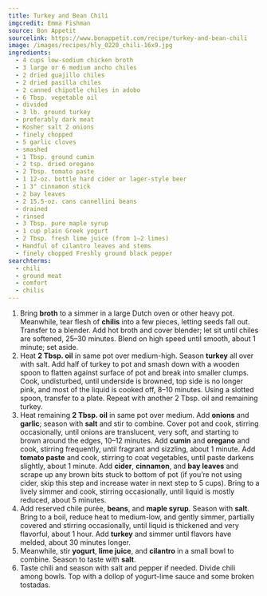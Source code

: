 ```yaml
---
title: Turkey and Bean Chili
imgcredit: Emma Fishman
source: Bon Appetit
sourcelink: https://www.bonappetit.com/recipe/turkey-and-bean-chili
image: /images/recipes/hly_0220_chili-16x9.jpg
ingredients:
  - 4 cups low-sodium chicken broth
  - 3 large or 6 medium ancho chiles
  - 2 dried guajillo chiles
  - 2 dried pasilla chiles
  - 2 canned chipotle chiles in adobo
  - 6 Tbsp. vegetable oil
  - divided
  - 3 lb. ground turkey
  - preferably dark meat
  - Kosher salt 2 onions
  - finely chopped
  - 5 garlic cloves
  - smashed
  - 1 Tbsp. ground cumin
  - 2 tsp. dried oregano
  - 2 Tbsp. tomato paste
  - 1 12-oz. bottle hard cider or lager-style beer
  - 1 3" cinnamon stick
  - 2 bay leaves
  - 2 15.5-oz. cans cannellini beans
  - drained
  - rinsed
  - 3 Tbsp. pure maple syrup
  - 1 cup plain Greek yogurt
  - 2 Tbsp. fresh lime juice (from 1–2 limes)
  - Handful of cilantro leaves and stems
  - finely chopped Freshly ground black pepper
searchterms:
  - chili
  - ground meat
  - comfort
  - chilis
---
```

1. Bring **broth** to a simmer in a large Dutch oven or other heavy pot. Meanwhile, tear flesh of **chilis** into a few pieces, letting seeds fall out. Transfer to a blender. Add hot broth and cover blender; let sit until chiles are softened, 25–30 minutes. Blend on high speed until smooth, about 1 minute; set aside.
2. Heat **2 Tbsp. oil** in same pot over medium-high. Season **turkey** all over with salt. Add half of turkey to pot and smash down with a wooden spoon to flatten against surface of pot and break into smaller clumps. Cook, undisturbed, until underside is browned, top side is no longer pink, and most of the liquid is cooked off, 8–10 minutes. Using a slotted spoon, transfer to a plate. Repeat with another 2 Tbsp. oil and remaining turkey.
3. Heat remaining **2 Tbsp. oil** in same pot over medium. Add **onions** and **garlic**; season with **salt** and stir to combine. Cover pot and cook, stirring occasionally, until onions are translucent, very soft, and starting to brown around the edges, 10–12 minutes. Add **cumin** and **oregano** and cook, stirring frequently, until fragrant and sizzling, about 1 minute. Add **tomato paste** and cook, stirring to coat vegetables, until paste darkens slightly, about 1 minute. Add **cider**, **cinnamon**, and **bay leaves** and scrape up any brown bits stuck to bottom of pot (if you’re not using cider, skip this step and increase water in next step to 5 cups). Bring to a lively simmer and cook, stirring occasionally, until liquid is mostly reduced, about 5 minutes.
4. Add reserved chile purée, **beans**, and **maple syrup**. Season with **salt**. Bring to a boil, reduce heat to medium-low, and gently simmer, partially covered and stirring occasionally, until liquid is thickened and very flavorful, about 1 hour. Add **turkey** and simmer until flavors have melded, about 30 minutes longer.
5. Meanwhile, stir **yogurt**, **lime juice**, and **cilantro** in a small bowl to combine. Season to taste with **salt**.
6. Taste chili and season with salt and pepper if needed. Divide chili among bowls. Top with a dollop of yogurt-lime sauce and some broken tostadas.